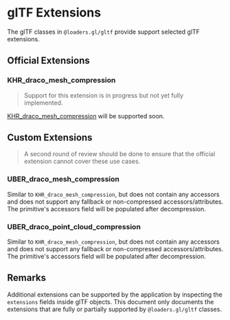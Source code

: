 # glTF Extensions

The glTF classes in `@loaders.gl/gltf` provide support selected glTF extensions.

## Official Extensions

### KHR_draco_mesh_compression

> Support for this extension is in progress but not yet fully implemented.

[KHR_draco_mesh_compression](https://github.com/KhronosGroup/glTF/tree/master/extensions/2.0/Khronos/KHR_draco_mesh_compression) will be supported soon.


## Custom Extensions

> A second round of review should be done to ensure that the official extension cannot cover these use cases.

### UBER_draco_mesh_compression

Similar to `KHR_draco_mesh_compression`, but does not contain any accessors and does not support any fallback or non-compressed accessors/attributes. The primitive's accessors field will be populated after decompression.


### UBER_draco_point_cloud_compression

Similar to `KHR_draco_mesh_compression`, but does not contain any accessors and does not support any fallback or non-compressed accessors/attributes. The primitive's accessors field will be populated after decompression.


## Remarks

Additional extensions can be supported by the application by inspecting the `extensions` fields inside glTF objects. This document only documents the extensions that are fully or partially supported by `@loaders.gl/gltf` classes.

